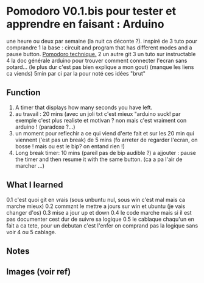 # Pomodoro V0.1.bis pour tester et apprendre en faisant : Arduino
une heure ou deux par semaine (la nuit ca déconte ?).
inspiré de 3 tuto pour comprandre
1 la base : circuit and program that has different modes and a pause button. [Pomodoro technique.](https://en.wikipedia.org/wiki/Pomodoro_Technique)
2 un autre git
3 un tuto sur instructable
4 la doc générale arduino pour trouver comment connecter l'ecran sans potard... (le plus dur c'est pas bien explique a mon gout)
(manque les liens ca viends)
5min par ci par la pour noté ces idées "brut"
## Function

1. A timer that displays how many seconds you have left.
2. au travail : 20 mins
(avec un joli txt c'est mieux "arduino suck! par exemple c'est plus realiste et motivan ? non mais c'est vraiment con arduino ! (paradoxe ?...)
3. un moment pour reflechir a ce qui viend d'erte fait et sur les 20 min qui viennent ('est pas un break) de 5 mins
(fo arreter de regarder l'ecran, on bosse ! mais ou est le bip? on entand rien !)
4. Long break timer: 10 mins
(pareil pas de bip audible ?)
a ajjouter : pause the timer and then resume it with the same button. (ca a pa l'air de marcher ...)

## What I learned

0.1 c'est quoi git en vrais (sous unbuntu nul, sous win c'est mal mais ca marche mieux)
0.2 commznt le mettre a jours sur win et ubuntu (je vais changer d'os)
0.3 mise a jour up et down
0.4 le code marche mais si il est pas documenter cest dur de suivre sa logique
0.5 le cablaque chaqu'un en fait a ca tete, pour un debutan c'est l'enfer on comprand pas la logique sans voir 4 ou 5 cablage.



## Notes


## Images (voir ref)


